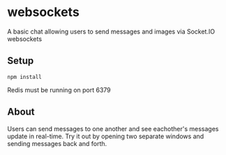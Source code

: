# websockets
A basic chat allowing users to send messages and images via Socket.IO websockets

## Setup
`npm install`

Redis must be running on port 6379

## About
Users can send messages to one another and see eachother's messages update in real-time. Try it out by opening two separate windows and sending messages back and forth.